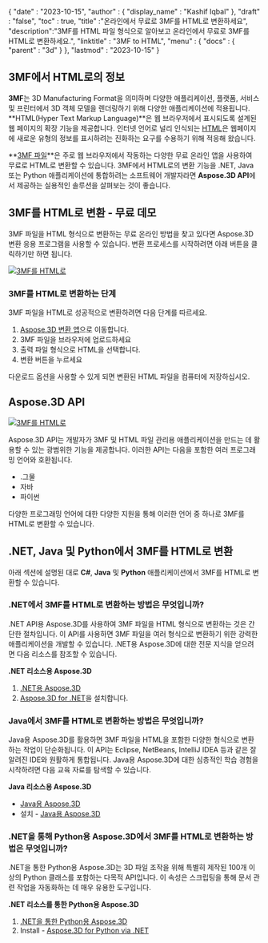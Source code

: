 {
  "date" : "2023-10-15",
  "author" : {
    "display_name" : "Kashif Iqbal"
},
  "draft" : "false",
  "toc" : true,
  "title" :"온라인에서 무료로 3MF를 HTML로 변환하세요",
  "description":"3MF를 HTML 파일 형식으로 알아보고 온라인에서 무료로 3MF를 HTML로 변환하세요.",
  "linktitle" : "3MF to HTML",
  "menu" : {
    "docs" : {
      "parent" : "3d"
}
},
  "lastmod" : "2023-10-15"
}

## 3MF에서 HTML로의 정보

**3MF**는 3D Manufacturing Format을 의미하며 다양한 애플리케이션, 플랫폼, 서비스 및 프린터에서 3D 객체 모델을 렌더링하기 위해 다양한 애플리케이션에 적용됩니다. **HTML(Hyper Text Markup Language)**은 웹 브라우저에서 표시되도록 설계된 웹 페이지의 확장 기능을 제공합니다. 인터넷 언어로 널리 인식되는 [HTML](/ko/web/html/)은 웹페이지에 새로운 유형의 정보를 표시하려는 진화하는 요구를 수용하기 위해 적응해 왔습니다.

**[3MF 파일](/ko/3d/3mf/)**은 주로 웹 브라우저에서 작동하는 다양한 무료 온라인 앱을 사용하여 무료로 HTML로 변환할 수 있습니다. 3MF에서 HTML로의 변환 기능을 .NET, Java 또는 Python 애플리케이션에 통합하려는 소프트웨어 개발자라면 **Aspose.3D API**에서 제공하는 실용적인 솔루션을 살펴보는 것이 좋습니다.

## 3MF를 HTML로 변환 - 무료 데모

3MF 파일을 HTML 형식으로 변환하는 무료 온라인 방법을 찾고 있다면 Aspose.3D 변환 응용 프로그램을 사용할 수 있습니다. 변환 프로세스를 시작하려면 아래 버튼을 클릭하기만 하면 됩니다.

[![3MF를 HTML로](../3mf-to-html.png)](https://products.aspose.app/3d/conversion/)

### 3MF를 HTML로 변환하는 단계

3MF 파일을 HTML로 성공적으로 변환하려면 다음 단계를 따르세요.

1. [Aspose.3D 변환 앱](https://products.aspose.app/3d/conversion/)으로 이동합니다.
1. 3MF 파일을 브라우저에 업로드하세요
1. 출력 파일 형식으로 HTML을 선택합니다.
1. 변환 버튼을 누르세요

다운로드 옵션을 사용할 수 있게 되면 변환된 HTML 파일을 컴퓨터에 저장하십시오.

## Aspose.3D API

[![3MF를 HTML로](../try-aspose-3d.png)](https://products.aspose.com/3d/)

Aspose.3D API는 개발자가 3MF 및 HTML 파일 관리용 애플리케이션을 만드는 데 활용할 수 있는 광범위한 기능을 제공합니다. 이러한 API는 다음을 포함한 여러 프로그래밍 언어와 호환됩니다.

* .그물
* 자바
* 파이썬

다양한 프로그래밍 언어에 대한 다양한 지원을 통해 이러한 언어 중 하나로 3MF를 HTML로 변환할 수 있습니다.

## .NET, Java 및 Python에서 3MF를 HTML로 변환

아래 섹션에 설명된 대로 **C#**, **Java** 및 **Python** 애플리케이션에서 3MF를 HTML로 변환할 수 있습니다.

### .NET에서 3MF를 HTML로 변환하는 방법은 무엇입니까?

.NET API용 Aspose.3D를 사용하여 3MF 파일을 HTML 형식으로 변환하는 것은 간단한 절차입니다. 이 API를 사용하면 3MF 파일을 여러 형식으로 변환하기 위한 강력한 애플리케이션을 개발할 수 있습니다. .NET용 Aspose.3D에 대한 전문 지식을 얻으려면 다음 리소스를 참조할 수 있습니다.

**.NET 리소스용 Aspose.3D**

1. [.NET용 Aspose.3D](https://products.aspose.com/3d/net/)
1. [Aspose.3D for .NET](https://docs.aspose.com/3d/net/installation/)을 설치합니다.

### Java에서 3MF를 HTML로 변환하는 방법은 무엇입니까?

Java용 Aspose.3D를 활용하면 3MF 파일을 HTML을 포함한 다양한 형식으로 변환하는 작업이 단순화됩니다. 이 API는 Eclipse, NetBeans, IntelliJ IDEA 등과 같은 잘 알려진 IDE와 원활하게 통합됩니다. Java용 Aspose.3D에 대한 심층적인 학습 경험을 시작하려면 다음 교육 자료를 탐색할 수 있습니다.

**Java 리소스용 Aspose.3D**

* [Java용 Aspose.3D](https://products.aspose.com/3d/java/)
* 설치 - [Java용 Aspose.3D](https://docs.aspose.com/3d/java/installation/)

### .NET을 통해 Python용 Aspose.3D에서 3MF를 HTML로 변환하는 방법은 무엇입니까?

.NET을 통한 Python용 Aspose.3D는 3D 파일 조작을 위해 특별히 제작된 100개 이상의 Python 클래스를 포함하는 다목적 API입니다. 이 속성은 스크립팅을 통해 문서 관련 작업을 자동화하는 데 매우 유용한 도구입니다.

**.NET 리소스를 통한 Python용 Aspose.3D**

1. [.NET을 통한 Python용 Aspose.3D](https://products.aspose.com/3d/python-net/)
1. Install - [Aspose.3D for Python via .NET](https://releases.aspose.com/3d/python-net/)
